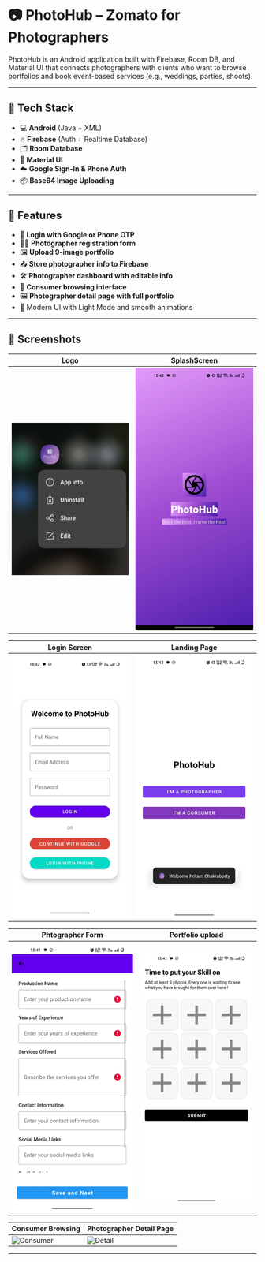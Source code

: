 # 📷 PhotoHub – Zomato for Photographers

PhotoHub is an Android application built with Firebase, Room DB, and Material UI that connects photographers with clients who want to browse portfolios and book event-based services (e.g., weddings, parties, shoots).

---

## 🔧 Tech Stack

- 💻 **Android** (Java + XML)
- 🔥 **Firebase** (Auth + Realtime Database)
- 🗂 **Room Database**
- 🎨 **Material UI**
- ☁️ **Google Sign-In & Phone Auth**
- 📦 **Base64 Image Uploading**

---

## 🎯 Features

- 📱 **Login with Google or Phone OTP**
- 🧍‍♂️ **Photographer registration form**
- 🖼 **Upload 9-image portfolio**
- 📤 **Store photographer info to Firebase**
- 🛠 **Photographer dashboard with editable info**
- 👥 **Consumer browsing interface**
- 🖼 **Photographer detail page with full portfolio**
- 🎨 Modern UI with Light Mode and smooth animations

---

## 📸 Screenshots
| Logo | SplashScreen |
|--------------|-------------------|
| ![Logo](screenshot/logo.jpeg) | ![splash](screenshot/splash.jpeg)


| Login Screen | Landing Page |
|--------------|-------------------|
| ![Login](screenshot/login.jpeg) | ![Form](screenshot/landing.jpeg) |

| Phtographer Form | Portfolio upload |
|------------------|------------------------|
| ![Upload](screenshot/newPhotographerForm.jpeg) | ![Dashboard](screenshot/photoadd.jpeg) |

| Consumer Browsing | Photographer Detail Page |
|-------------------|--------------------------|
| ![Consumer](screenshots/Consumerend(photographersList).jpeg) | ![Detail](screenshots/detail_screen.png) |

---


